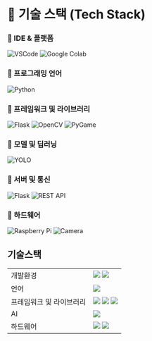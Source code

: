 # 🚀 기술 스택 (Tech Stack)

### 📌 IDE & 플랫폼
![VSCode](https://img.shields.io/badge/IDE-VSCode-blue?logo=visualstudiocode&logoColor=white)
![Google Colab](https://img.shields.io/badge/Platform-Google%20Colab-orange?logo=googlecolab&logoColor=white)

### 📌 프로그래밍 언어
![Python](https://img.shields.io/badge/Language-Python-blue?logo=python&logoColor=white)

### 📌 프레임워크 및 라이브러리
![Flask](https://img.shields.io/badge/Framework-Flask-black?logo=flask&logoColor=white)
![OpenCV](https://img.shields.io/badge/Library-OpenCV-green?logo=opencv&logoColor=white)
![PyGame](https://img.shields.io/badge/Library-PyGame-lightgreen?logo=python&logoColor=white)

### 📌 모델 및 딥러닝
![YOLO](https://img.shields.io/badge/Model-YOLOv8-red?logo=ultralytics&logoColor=white)

### 📌 서버 및 통신
![Flask](https://img.shields.io/badge/Server-Flask-black?logo=flask&logoColor=white)
![REST API](https://img.shields.io/badge/Communication-REST%20API-yellow?logo=api&logoColor=white)

### 📌 하드웨어
![Raspberry Pi](https://img.shields.io/badge/Hardware-Raspberry%20Pi-lightblue?logo=raspberrypi&logoColor=white)
![Camera](https://img.shields.io/badge/Device-Camera-lightblue)




## 기술스택
|   |   |
|---|---|
|개발환경|<img src="https://img.shields.io/badge/Visual%20Studio%20Code-007ACC?style=for-the-badge&logo=visualstudiocode&logoColor=white"> <img src="https://img.shields.io/badge/Google%20Colab-F9AB00?style=for-the-badge&logo=googlecolab&logoColor=white">|
|언어|<img src="https://img.shields.io/badge/Python-3776AB?style=for-the-badge&logo=python&logoColor=white">|
|프레임워크 및 라이브러리|<img src="https://img.shields.io/badge/Flask-000000?style=for-the-badge&logo=flask&logoColor=white"> <img src="https://img.shields.io/badge/OpenCV-5C3EE8?style=for-the-badge&logo=opencv&logoColor=white"> <img src="https://img.shields.io/badge/PyGame-41CD52?style=for-the-badge&logo=python&logoColor=white">|
|AI|<img src="https://img.shields.io/badge/YOLOv8-EE4C2C?style=for-the-badge&logo=ultralytics&logoColor=white">|
|하드웨어|<img src="https://img.shields.io/badge/Raspberry%20Pi-A22846?style=for-the-badge&logo=raspberrypi&logoColor=white"> <img src="https://img.shields.io/badge/Camera-lightblue?style=for-the-badge">|

